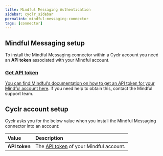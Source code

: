 ```yaml
---
title: Mindful Messaging Authentication
sidebar: cyclr_sidebar
permalink: mindful-messaging-connector
tags: [connector]
---
```


## Mindful Messaging setup

To install the Mindful Messaging connector within a Cyclr account you need an **API token** associated with your Mindful account.

<a href="get-api-token">

### Get API token

You can find Mindful's documentation on how to get an API token for your Mindful account [here](https://help.vhtcx.com/mindful-messaging-configuration-settings/messaging-api-token?from_search=102822894). If you need help to obtain this, contact the Mindful support team.

## Cyclr account setup

Cyclr asks you for the below value when you install the Mindful Messaging connector into an account:

| Value         | Description                                              |
| :------------ | :------------------------------------------------------- |
| **API token** | The [API token](#get-api-token) of your Mindful account. |

